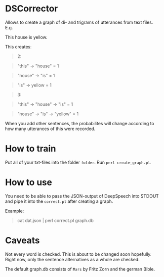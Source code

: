 # DSCorrector

Allows to create a graph of di- and trigrams of utterances from text files. E.g.

This house is yellow.

This creates:

> 2:

> "this" -> "house" = 1

> "house" -> "is" = 1

> "is" -> yellow = 1

> 3:

> "this" -> "house" -> "is" = 1

>"house" -> "is" -> "yellow" = 1

When you add other sentences, the probabilites will change according to how many utterances of this were recorded.

# How to train

Put all of your txt-files into the folder `folder`. Run `perl create_graph.pl`.

# How to use

You need to be able to pass the JSON-output of DeepSpeech into STDOUT and pipe it into the `correct.pl` after creating a graph.

Example:

> cat dat.json | perl correct.pl graph.db

# Caveats

Not every word is checked. This is about to be changed soon hopefully. Right now, only the sentence alternatives as a whole are checked.

The default graph.db consists of `Mars` by Fritz Zorn and the german Bible.
